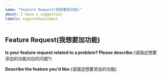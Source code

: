 ```yaml
---
name: "Feature Request(我想要加功能)"
about: I have a suggestion
labels: type/enhancement
---
```

<!-- label: enhancement -->
## Feature Request(我想要加功能)

**Is your feature request related to a problem? Please describe:**(请描述想要添加的功能对应的问题?)
<!-- A clear and concise description of what the problem is. Ex. I'm always frustrated when [...] -->

**Describe the feature you'd like:**(请描述想要添加的功能)
<!-- A clear and concise description of what you want to happen. -->
